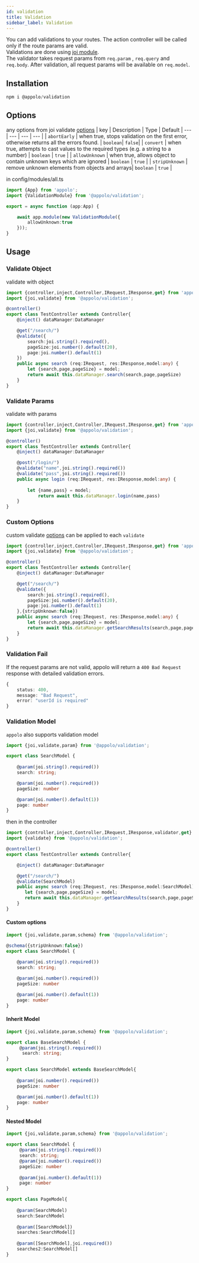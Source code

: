 ```yaml
---
id: validation
title: Validation
sidebar_label: Validation
---
```


You can add validations to your routes. The action controller will be called only if the route params are valid.<br/>
Validations are done using [joi module](https://github.com/hapijs/joi  ).<br/>
The validator takes request params from `req.param` , `req.query` and `req.body`. After validation, all request params will be available on `req.model`.


## Installation
```typescript
npm i @appolo/validation
```

## Options

any options from joi validate [options](https://github.com/hapijs/joi/blob/v14.3.1/API.md#validatevalue-schema-options-callback)
| key | Description | Type | Default
| --- | --- | --- | --- |
| `abortEarly` | when true, stops validation on the first error, otherwise returns all the errors found. | `boolean`|  `false`|
| `convert` | when true, attempts to cast values to the required types (e.g. a string to a number) | `boolean` | `true` |
| `allowUnknown` | when true, allows object to contain unknown keys which are ignored | `boolean` | `true` |
| `stripUnknown` |  remove unknown elements from objects and arrays| `boolean` | `true` |

in config/modules/all.ts

```typescript
import {App} from 'appolo';
import {ValidationModule} from '@appolo/validation';

export = async function (app:App) {

    await app.module(new ValidationModule({
        allowUnknown:true
    }));
}
```
## Usage
### Validate Object
validate with object
```typescript
import {controller,inject,Controller,IRequest,IResponse,get} from 'appolo';
import {joi,validate} from '@appolo/validation';

@controller()
export class TestController extends Controller{
    @inject() dataManager:DataManager

    @get("/search/")
    @validate({
        search:joi.string().required(),
        pageSize:joi.number().default(20),
        page:joi.number().default(1)
    })
    public async search (req:IRequest, res:IResponse,model:any) {
        let {search,page,pageSize} = model;
        return await this.dataManager.search(search,page,pageSize)
    }
}
```
### Validate Params
validate with params
```typescript
import {controller,inject,Controller,IRequest,IResponse,get} from 'appolo';
import {joi,validate} from '@appolo/validation';

@controller()
export class TestController extends Controller{
    @inject() dataManager:DataManager

    @post("/login/")
    @validate("name",joi.string().required())
    @validate("pass",joi.string().required())
    public async login (req:IRequest, res:IResponse,model:any) {
    
        let {name,pass} = model;
            return await this.dataManager.login(name,pass)
    }
}
```


### Custom Options
custom validate [options](https://github.com/hapijs/joi/blob/v14.3.1/API.md#validatevalue-schema-options-callback) can be applied to each `validate`
```typescript
import {controller,inject,Controller,IRequest,IResponse,get} from 'appolo';
import {joi,validate} from '@appolo/validation';

@controller()
export class TestController extends Controller{
    @inject() dataManager:DataManager

    @get("/search/")
    @validate({
        search:joi.string().required(),
        pageSize:joi.number().default(20),
        page:joi.number().default(1)
    },{stripUnknown:false})
    public async search (req:IRequest, res:IResponse,model:any) {
        let {search,page,pageSize} = model;
        return await this.dataManager.getSearchResults(search,page,pageSize)
    }
}
```
### Validation Fail
If the request params are not valid, appolo will return a `400 Bad Request` response with detailed validation errors.
```typescript
{
    status: 400,
    message: "Bad Request",
    error: "userId is required"  
}
```

### Validation Model
`appolo` also supports validation model
```typescript
import {joi,validate,param} from '@appolo/validation';

export class SearchModel {
    
    @param(joi.string().required())
    search: string;

    @param(joi.number().required())
    pageSize: number

    @param(joi.number().default(1))
    page: number
}
```

then in the controller
```typescript
import {controller,inject,Controller,IRequest,IResponse,validator,get} from 'appolo';
import {validate} from '@appolo/validation';

@controller()
export class TestController extends Controller{

    @inject() dataManager:DataManager

    @get("/search/")
    @validate(SearchModel)
    public async search (req:IRequest, res:IResponse,model:SearchModel) {
       let {search,page,pageSize} = model;
       return await this.dataManager.getSearchResults(search,page,pageSize)
    }
}
```
#### Custom options
```typescript
import {joi,validate,param,schema} from '@appolo/validation';

@schema({stripUnknown:false})
export class SearchModel {
    
    @param(joi.string().required())
    search: string;

    @param(joi.number().required())
    pageSize: number

    @param(joi.number().default(1))
    page: number
}
```

#### Inherit Model
```typescript
import {joi,validate,param,schema} from '@appolo/validation';

export class BaseSearchModel {
     @param(joi.string().required())
      search: string;
}

export class SearchModel extends BaseSearchModel{
    
    @param(joi.number().required())
    pageSize: number

    @param(joi.number().default(1))
    page: number
}
```

#### Nested Model
```typescript
import {joi,validate,param,schema} from '@appolo/validation';

export class SearchModel {
     @param(joi.string().required())
     search: string;
     @param(joi.number().required())
     pageSize: number
     
     @param(joi.number().default(1))
     page: number
}

export class PageModel{
    
    @param(SearchModel)
    search:SearchModel
    
    @param([SearchModel])
    searches:SearchModel[]
    
    @param([SearchModel],joi.required())
    searches2:SearchModel[]
}
```
